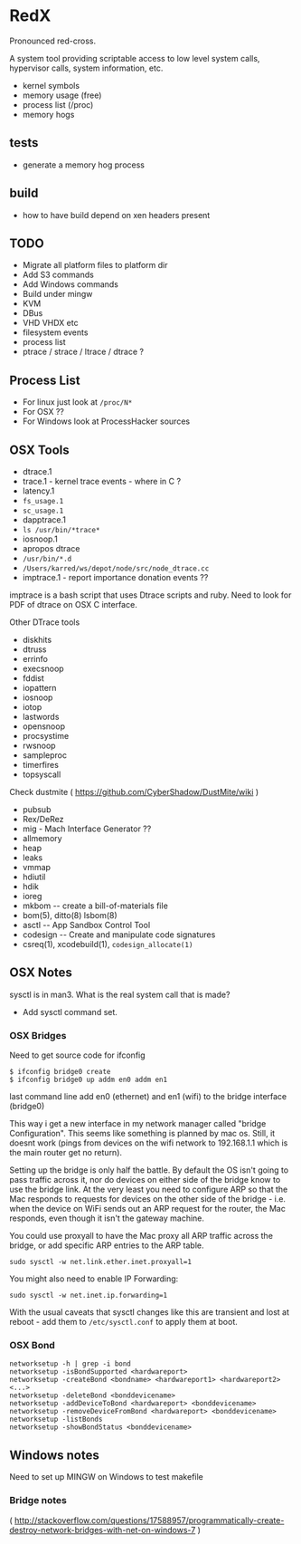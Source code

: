 RedX
====

Pronounced red-cross.

A system tool providing scriptable access to low level
system calls, hypervisor calls, system information, etc.

* kernel symbols
* memory usage (free)
* process list (/proc)
* memory hogs

tests
-----
* generate a memory hog process

build
-----
* how to have build depend on xen headers present

## TODO

 * Migrate all platform files to platform dir
 * Add S3 commands
 * Add Windows commands
 * Build under mingw
 * KVM
 * DBus
 * VHD VHDX etc
 * filesystem events
 * process list
 * ptrace / strace / ltrace / dtrace ?

## Process List

 * For linux just look at `/proc/N*`
 * For OSX ??
 * For Windows look at ProcessHacker sources

## OSX Tools

 * dtrace.1
 * trace.1 - kernel trace events - where in C ?
 * latency.1
 * `fs_usage.1`
 * `sc_usage.1`
 * dapptrace.1
 * `ls /usr/bin/*trace*`
 * iosnoop.1
 * apropos dtrace
 * `/usr/bin/*.d`
 * `/Users/karred/ws/depot/node/src/node_dtrace.cc`
 * imptrace.1 - report importance donation events ??

imptrace is a bash script that uses Dtrace scripts and ruby.
Need to look for PDF of dtrace on OSX C interface.

Other DTrace tools

 * diskhits
 * dtruss
 * errinfo
 * execsnoop
 * fddist
 * iopattern
 * iosnoop
 * iotop
 * lastwords
 * opensnoop
 * procsystime
 * rwsnoop
 * sampleproc
 * timerfires
 * topsyscall

Check dustmite ( https://github.com/CyberShadow/DustMite/wiki )

 * pubsub
 * Rex/DeRez
 * mig - Mach Interface Generator ??
 * allmemory
 * heap
 * leaks
 * vmmap
 * hdiutil
 * hdik
 * ioreg
 * mkbom -- create a bill-of-materials file
 * bom(5), ditto(8)  lsbom(8)
 * asctl -- App Sandbox Control Tool
 * codesign -- Create and manipulate code signatures
 * csreq(1), xcodebuild(1), `codesign_allocate(1)`

## OSX Notes

sysctl is in man3.
What is the real system call that is made?

 * Add sysctl command set.

### OSX Bridges

Need to get source code for ifconfig

```
$ ifconfig bridge0 create
$ ifconfig bridge0 up addm en0 addm en1
```

last command line add en0 (ethernet) and en1 (wifi) to the bridge interface (bridge0)
  
This way i get a new interface in my network manager called "bridge Configuration".
This seems like something is planned by mac os.
Still, it doesnt work (pings from devices on the wifi network to 192.168.1.1 which is the main router get no return).

Setting up the bridge is only half the battle.
By default the OS isn't going to pass traffic across it,
nor do devices on either side of the bridge know to use the bridge link.
At the very least you need to configure ARP so that the Mac responds
to requests for devices on the other side of the bridge - i.e. when
the device on WiFi sends out an ARP request for the router, the Mac
responds, even though it isn't the gateway machine.

You could use proxyall to have the Mac proxy all ARP traffic across
the bridge, or add specific ARP entries to the ARP table.

```
sudo sysctl -w net.link.ether.inet.proxyall=1
```

You might also need to enable IP Forwarding:

```
sudo sysctl -w net.inet.ip.forwarding=1
```

With the usual caveats that sysctl changes like this are transient
and lost at reboot - add them to `/etc/sysctl.conf` to apply them at
boot.

### OSX Bond

```
networksetup -h | grep -i bond
networksetup -isBondSupported <hardwareport>
networksetup -createBond <bondname> <hardwareport1> <hardwareport2> <...>
networksetup -deleteBond <bonddevicename>
networksetup -addDeviceToBond <hardwareport> <bonddevicename>
networksetup -removeDeviceFromBond <hardwareport> <bonddevicename>
networksetup -listBonds
networksetup -showBondStatus <bonddevicename>
```

## Windows notes

Need to set up MINGW on Windows to test makefile

### Bridge notes

( http://stackoverflow.com/questions/17588957/programmatically-create-destroy-network-bridges-with-net-on-windows-7 )

<!-- vim: set autoindent expandtab sw=4 syntax=markdown: -->
